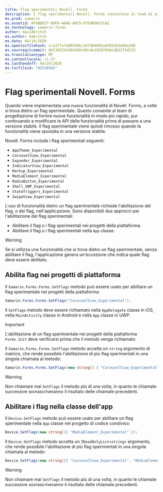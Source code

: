 ```yaml
---
title: Flag sperimentali Novell. Forms
description: I flag sperimentali Novell. Forms consentono al team di progettazione di fornire nuove funzionalità agli utenti in modo più rapido, pur continuando a modificare le API delle funzionalità prima di passare a una versione stabile.
ms.prod: xamarin
ms.assetid: AF4BDD27-89F6-48AE-A8CD-D7E4DDA2CCA2
ms.technology: xamarin-forms
author: davidbritch
ms.author: dabritch
ms.date: 04/14/2020
ms.openlocfilehash: cca377a7a88599bc34fd66695ad303162e6be200
ms.sourcegitcommit: 8d13d2262d02468c99c4e18207d50cd82275d233
ms.translationtype: MT
ms.contentlocale: it-IT
ms.lasthandoff: 04/29/2020
ms.locfileid: "82516542"
---
```

# <a name="xamarinforms-experimental-flags"></a>Flag sperimentali Novell. Forms

Quando viene implementata una nuova funzionalità di Novell. Forms, a volte si trova dietro un flag sperimentale. Questo consente al team di progettazione di fornire nuove funzionalità in modo più rapido, pur continuando a modificare le API delle funzionalità prima di passare a una versione stabile. Il flag sperimentale viene quindi rimosso quando la funzionalità viene spostata in una versione stabile.

Novell. Forms include i flag sperimentali seguenti:

- `AppTheme_Experimental`
- `CarouselView_Experimental`
- `Expander_Experimental`
- `IndicatorView_Experimental`
- `Markup_Experimental`
- `MediaElement_Experimental`
- `RadioButton_Experimental`
- `Shell_UWP_Experimental`
- `StateTriggers_Experimental`
- `SwipeView_Experimental`

L'uso di funzionalità dietro un flag sperimentale richiede l'abilitazione del flag, o dei flag, nell'applicazione. Sono disponibili due approcci per l'abilitazione dei flag sperimentali:

- Abilitare il flag o i flag sperimentali nei progetti della piattaforma.
- Abilitare il flag o i flag sperimentali nella `App` classe.

> [!WARNING]
> Se si utilizza una funzionalità che si trova dietro un flag sperimentale, senza abilitare il flag, l'applicazione genera un'eccezione che indica quale flag deve essere abilitato.

## <a name="enable-flags-in-platform-projects"></a>Abilita flag nei progetti di piattaforma

Il `Xamarin.Forms.Forms.SetFlags` metodo può essere usato per abilitare un flag sperimentale nei progetti della piattaforma:

```csharp
Xamarin.Forms.Forms.SetFlags("CarouselView_Experimental");
```

Il `SetFlags` metodo deve essere richiamato nella `AppDelegate` classe in iOS, nella `MainActivity` classe in Android e nella `App` classe in UWP.

> [!IMPORTANT]
> L'abilitazione di un flag sperimentale nei progetti della piattaforma `Forms.Init` deve verificarsi prima che il metodo venga richiamato.

Il `Xamarin.Forms.Forms.SetFlags` metodo accetta un `string` argomento di matrice, che rende possibile l'abilitazione di più flag sperimentali in una singola chiamata al metodo:

```csharp
Xamarin.Forms.Forms.SetFlags(new string[] { "CarouselView_Experimental", "IndicatorView_Experimental", "SwipeView_Experimental" });
```

> [!WARNING]
> Non chiamare mai `SetFlags` il metodo più di una volta, in quanto le chiamate successive sovrascriveranno il risultato delle chiamate precedenti.

## <a name="enable-flags-in-your-app-class"></a>Abilitare i flag nella classe dell'app

Il `Device.SetFlags` metodo può essere usato per abilitare un flag sperimentale nella `App` classe nel progetto di codice condiviso:

```csharp
Device.SetFlags(new string[]{ "MediaElement_Experimental" });
```

Il `Device.SetFlags` metodo accetta un `IReadOnlyList<string>` argomento, che rende possibile l'abilitazione di più flag sperimentali in una singola chiamata al metodo:

```csharp
Device.SetFlags(new string[]{ "CarouselView_Experimental", "MediaElement_Experimental", "SwipeView_Experimental" });
```

> [!WARNING]
> Non chiamare mai `SetFlags` il metodo più di una volta, in quanto le chiamate successive sovrascriveranno il risultato delle chiamate precedenti.
